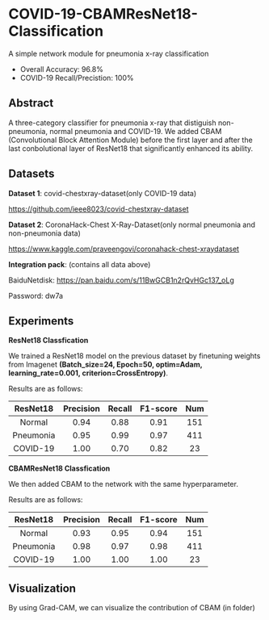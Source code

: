 # COVID-19-CBAMResNet18-Classification
A simple network module for pneumonia x-ray classification
+ Overall Accuracy: 96.8%
+ COVID-19 Recall/Precistion: 100%
## Abstract
A three-category classifier for pneumonia x-ray that distiguish non-pneumonia, normal pneumonia and COVID-19. We added CBAM (Convolutional Block Attention Module) before the first layer and after the last conbolutional layer of ResNet18 that significantly enhanced its ability.
## Datasets
**Dataset 1**: covid-chestxray-dataset(only COVID-19 data)

https://github.com/ieee8023/covid-chestxray-dataset

**Dataset 2**: CoronaHack-Chest X-Ray-Dataset(only normal pneumonia and non-pneumonia data)

https://www.kaggle.com/praveengovi/coronahack-chest-xraydataset

**Integration pack**: (contains all data above)

BaiduNetdisk: https://pan.baidu.com/s/11BwGCB1n2rQvHGc137_oLg 

Password: dw7a
## Experiments
**ResNet18 Classfication**

We trained a ResNet18 model on the previous dataset by finetuning weights from Imagenet **(Batch_size=24, Epoch=50, optim=Adam, learning_rate=0.001, criterion=CrossEntropy)**.

Results are as follows:

ResNet18|Precision|Recall|F1-score|Num
:----:|:----:|:----:|:----:|:----:
Normal|0.94|0.88|0.91|151
Pneumonia|0.95|0.99|0.97|411
COVID-19|1.00|0.70|0.82|23

**CBAMResNet18 Classfication**

We then added CBAM to the network with the same hyperparameter.

Results are as follows:

ResNet18|Precision|Recall|F1-score|Num
:----:|:----:|:----:|:----:|:----:
Normal|0.93|0.95|0.94|151
Pneumonia|0.98|0.97|0.98|411
COVID-19|1.00|1.00|1.00|23

## Visualization
By using Grad-CAM, we can visualize the contribution of CBAM (in folder)
